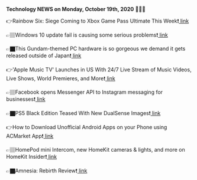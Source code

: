 <b>Technology NEWS on Monday, October 19th, 2020</b> 📡📡📡 

👉Rainbow Six: Siege Coming to Xbox Game Pass Ultimate This Week❗️<a href='https://techblock.club/?p=7911'> link</a>

👉🏽Windows 10 update fail is causing some serious problems❗️<a href='https://techblock.club/?p=7913'> link</a>

👉🏿This Gundam-themed PC hardware is so gorgeous we demand it gets released outside of Japan❗️<a href='https://techblock.club/?p=7915'> link</a>

👉'Apple Music TV' Launches in US With 24/7 Live Stream of Music Videos, Live Shows, World Premieres, and More❗️<a href='https://techblock.club/?p=7917'> link</a>

👉🏽Facebook opens Messenger API to Instagram messaging for businesses❗️<a href='https://techblock.club/?p=7919'> link</a>

👉🏿PS5 Black Edition Teased With New DualSense Images❗️<a href='https://techblock.club/?p=7921'> link</a>

👉How to Download Unofficial Android Apps on your Phone using ACMarket App❗️<a href='https://techblock.club/?p=7923'> link</a>

👉🏽HomePod mini Intercom, new HomeKit cameras & lights, and more on HomeKit Insider❗️<a href='https://techblock.club/?p=7925'> link</a>

👉🏿Amnesia: Rebirth Review❗️<a href='https://techblock.club/?p=7927'> link</a>

